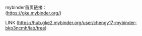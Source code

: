 
mybinder首页链接：  
(https://gke.mybinder.org/)



LINK (https://hub.gke2.mybinder.org/user/chengy17-mybinder-bkp3ncmh/lab/tree)
